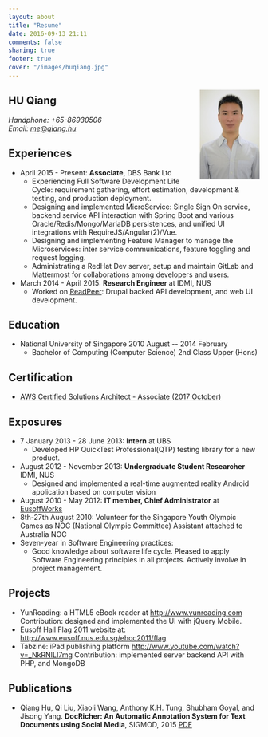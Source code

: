 ```yaml
---
layout: about
title: "Resume"
date: 2016-09-13 21:11
comments: false
sharing: true
footer: true
cover: "/images/huqiang.jpg"
---
```


## HU Qiang
<img src="/assets/img/huqiang.jpg" title="Profile picture of Qiang Hu" alt="This is Hu Qiang's profile picture in resume'" width="120" style="margin-top:-52px; float:right">  

_Handphone:  +65-86930506_  
_Email: <me@qiang.hu>_  

## Experiences  
* April 2015 - Present: **Associate**, DBS Bank Ltd  
  * Experiencing Full Software Development Life Cycle: requirement gathering, effort estimation, development & testing, and production deployment.  
  * Designing and implemented MicroService: Single Sign On service, backend service API interaction with Spring Boot and various Oracle/Redis/Mongo/MariaDB persistences, and unified UI integrations with RequireJS/Angular(2)/Vue.  
  * Designing and implementing Feature Manager to manage the Microservices: inter service communications, feature toggling and request logging.  
  * Administrating a RedHat Dev server, setup and maintain GitLab and Mattermost for collaborations among developers and users.  
* March 2014 - April 2015: **Research Engineer** at IDMI, NUS  
  * Worked on [ReadPeer](http://readpeer.com): Drupal backed API development, and web UI development.  

## Education  
* National University of Singapore 2010 August -- 2014 February  
  * Bachelor of Computing (Computer Science) 2nd Class Upper (Hons)

## Certification
* [AWS Certified Solutions Architect - Associate (2017 October)](https://www.certmetrics.com/amazon/public/badge.aspx?i=1&t=c&d=2017-10-23&ci=AWS00330872)  

## Exposures  
* 7 January 2013 - 28 June 2013: **Intern** at UBS  
	* Developed HP QuickTest Professional(QTP) testing library for a new product.
* August 2012 - November 2013: **Undergraduate Student Researcher** IDMI, NUS   
	* Designed and implemented a real-time augmented reality Android application based on computer vision
* August 2010 - May 2012: **IT member, Chief Administrator** at  [EusoffWorks](https://www.facebook.com/eusoffworks)  
* 8th-27th August 2010: Volunteer for the Singapore Youth Olympic Games as NOC (National Olympic Committee) Assistant attached to Australia NOC  
*	Seven-year in Software Engineering practices:  
	* Good knowledge about software life cycle. Pleased to apply Software Engineering principles in all projects. Actively involve in project management.

## Projects  
* YunReading: a HTML5 eBook reader at <http://www.yunreading.com>
	Contribution: designed and implemented the UI with jQuery Mobile.  
* Eusoff Hall Flag 2011 website at: <http://www.eusoff.nus.edu.sg/ehoc2011/flag>
* Tabzine: iPad publishing platform <http://www.youtube.com/watch?v=_NkRNILI7mg>
	Contribution: implemented server backend API with PHP, and MongoDB  

## Publications  
* Qiang Hu, Qi Liu, Xiaoli Wang, Anthony K.H. Tung, Shubham Goyal, and Jisong Yang. __DocRicher: An Automatic Annotation System for Text Documents using Social Media__,  SIGMOD, 2015 [PDF](https://www.dropbox.com/s/edj30nfuxd1u5sg/docricher.pdf?dl=0)
